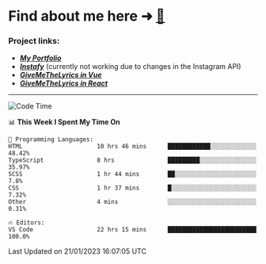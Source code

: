 # Find about me here ➜ [🧑](https://pauabella.dev)

### Project links:
- ***[My Portfolio](https://pauabella.dev)***
- ***[Instafy](https://instafy.me)*** (currently not working due to changes in the Instagram API)
- ***[GiveMeTheLyrics in Vue](https://lyrics.pauabella.dev)***
- ***[GiveMeTheLyrics in React](https://pauabella.dev/GiveMeTheLyrics)***

---
<!--START_SECTION:waka-->
![Code Time](http://img.shields.io/badge/Code%20Time-1%2C806%20hrs%2012%20mins-blue)

📊 **This Week I Spent My Time On** 

```text
💬 Programming Languages: 
HTML                     10 hrs 46 mins      ████████████░░░░░░░░░░░░░   48.42% 
TypeScript               8 hrs               █████████░░░░░░░░░░░░░░░░   35.97% 
SCSS                     1 hr 44 mins        ██░░░░░░░░░░░░░░░░░░░░░░░   7.8% 
CSS                      1 hr 37 mins        █░░░░░░░░░░░░░░░░░░░░░░░░   7.32% 
Other                    4 mins              ░░░░░░░░░░░░░░░░░░░░░░░░░   0.31%

🔥 Editors: 
VS Code                  22 hrs 15 mins      █████████████████████████   100.0%

```


 Last Updated on 21/01/2023 16:07:05 UTC
<!--END_SECTION:waka-->
